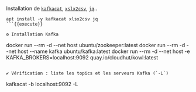 Installation de [`kafkacat`](https://github.com/edenhill/kcat), [`xslx2csv`](https://manpages.ubuntu.com/manpages/bionic/man1/xlsx2csv.1.html), [`jq`](https://github.com/stedolan/jq)..
```
apt install -y kafkacat xlsx2csv jq 
```{{execute}}

⚙️ Installation Kafka
```
docker run --rm -d --net host ubuntu/zookeeper:latest
docker run --rm -d --net host --name kafka ubuntu/kafka:latest
docker run --rm -d --net host -e KAFKA_BROKERS=localhost:9092 quay.io/cloudhut/kowl:latest
```{{execute}}

✔ Vérification : liste les topics et les serveurs Kafka (`-L`)
```
kafkacat -b localhost:9092 -L
```{{execute}}